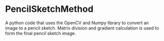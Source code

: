 # PencilSketchMethod
A python code that uses the OpenCV and Numpy library to convert an image to a pencil sketch. Matrix division and gradient calculation is used to form the final pencil sketch image.
